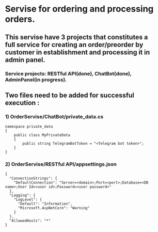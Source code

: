 # Servise for ordering and processing orders.
## This servise have 3 projects that constitutes a full service for creating an order/preorder by customer in establishment and processing it in admin panel.
### Service projects: RESTful API(done), ChatBot(done), AdminPanel(in progress).


## Two files need to be added for successful  execution :
### 1) OrderServise/ChatBot/private_data.cs
```
namespace private_data
{
    public class MyPrivateData
    {
        public string TelegramBotToken = "<Telegram bot token>";
    }
}
```
### 2) OrderServise/RESTful API/appsettings.json
```
{
  "ConnectionStrings": {
    "DefaultConnection": "Server=<domain>;Port=<port>;Database=<DB name>;User Id=<user id>;Password=<user password>"
  },
  "Logging": {
    "LogLevel": {
      "Default": "Information",
      "Microsoft.AspNetCore": "Warning"
    }
  },
  "AllowedHosts": "*"
}
```
